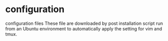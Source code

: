 # configuration
configuration files
These file are downloaded by post installation script run from an Ubuntu environment to automatically apply the setting for vim and tmux.

